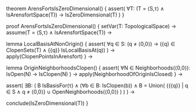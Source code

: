 theorem ArensFortsIsZeroDimensional() {
  assert(
    ∀T: (T = ⟨S,τ⟩ ∧ IsArensfortSpace(T)) →
    IsZeroDimensional(T)
  )
}

proof ArensFortsIsZeroDimensional() {
  setVar(T: TopologicalSpace) →
  assume(T = ⟨S,τ⟩ ∧ IsArensfortSpace(T)) →
  
  lemma LocalBasisAtNonOrigin() {
    assert(
      ∀q ∈ S: (q ≠ ⟨0,0⟩) →
      ({q} ∈ ClopenSets(T) ∧
       {{q}} IsLocalBasisAt(q))
    ) →
    apply(ClopenPointsInArensfort)
  } →

  lemma OriginNeighborhoodsClopen() {
    assert(
      ∀N ∈ Neighborhoods(⟨0,0⟩): 
      IsOpen(N) → IsClopen(N)
    ) →
    apply(NeighborhoodOfOriginIsClosed)
  } →

  assert(
    ∃B: (
      B IsBasisFor(τ) ∧
      (∀b ∈ B: IsClopen(b)) ∧
      B = Union(
        {{{q}} | q ∈ S ∧ q ≠ ⟨0,0⟩} ∪
        OpenNeighborhoods(⟨0,0⟩)
      )
    )
  ) →

  conclude(IsZeroDimensional(T))
}